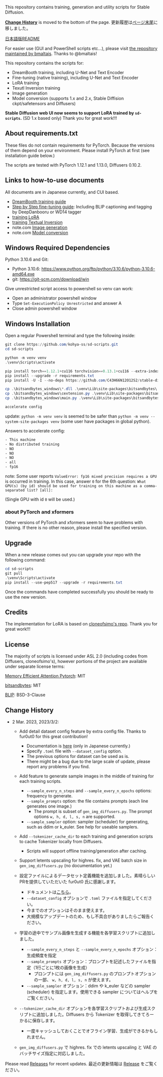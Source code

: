 This repository contains training, generation and utility scripts for Stable Diffusion.

[__Change History__](#change-history) is moved to the bottom of the page.
更新履歴は[ページ末尾](#change-history)に移しました。

[日本語版README](./README-ja.md)

For easier use (GUI and PowerShell scripts etc...), please visit [the repository maintained by bmaltais](https://github.com/bmaltais/kohya_ss). Thanks to @bmaltais!

This repository contains the scripts for:

* DreamBooth training, including U-Net and Text Encoder
* Fine-tuning (native training), including U-Net and Text Encoder
* LoRA training
* Texutl Inversion training
* Image generation
* Model conversion (supports 1.x and 2.x, Stable Diffision ckpt/safetensors and Diffusers)

__Stable Diffusion web UI now seems to support LoRA trained by ``sd-scripts``.__ (SD 1.x based only) Thank you for great work!!! 

## About requirements.txt

These files do not contain requirements for PyTorch. Because the versions of them depend on your environment. Please install PyTorch at first (see installation guide below.) 

The scripts are tested with PyTorch 1.12.1 and 1.13.0, Diffusers 0.10.2.

## Links to how-to-use documents

All documents are in Japanese currently, and CUI based.

* [DreamBooth training guide](./train_db_README-ja.md)
* [Step by Step fine-tuning guide](./fine_tune_README_ja.md):
Including BLIP captioning and tagging by DeepDanbooru or WD14 tagger
* [training LoRA](./train_network_README-ja.md)
* [training Textual Inversion](./train_ti_README-ja.md)
* note.com [Image generation](https://note.com/kohya_ss/n/n2693183a798e)
* note.com [Model conversion](https://note.com/kohya_ss/n/n374f316fe4ad)

## Windows Required Dependencies

Python 3.10.6 and Git:

- Python 3.10.6: https://www.python.org/ftp/python/3.10.6/python-3.10.6-amd64.exe
- git: https://git-scm.com/download/win

Give unrestricted script access to powershell so venv can work:

- Open an administrator powershell window
- Type `Set-ExecutionPolicy Unrestricted` and answer A
- Close admin powershell window

## Windows Installation

Open a regular Powershell terminal and type the following inside:

```powershell
git clone https://github.com/kohya-ss/sd-scripts.git
cd sd-scripts

python -m venv venv
.\venv\Scripts\activate

pip install torch==1.12.1+cu116 torchvision==0.13.1+cu116 --extra-index-url https://download.pytorch.org/whl/cu116
pip install --upgrade -r requirements.txt
pip install -U -I --no-deps https://github.com/C43H66N12O12S2/stable-diffusion-webui/releases/download/f/xformers-0.0.14.dev0-cp310-cp310-win_amd64.whl

cp .\bitsandbytes_windows\*.dll .\venv\Lib\site-packages\bitsandbytes\
cp .\bitsandbytes_windows\cextension.py .\venv\Lib\site-packages\bitsandbytes\cextension.py
cp .\bitsandbytes_windows\main.py .\venv\Lib\site-packages\bitsandbytes\cuda_setup\main.py

accelerate config
```

update: ``python -m venv venv`` is seemed to be safer than ``python -m venv --system-site-packages venv`` (some user have packages in global python).

Answers to accelerate config:

```txt
- This machine
- No distributed training
- NO
- NO
- NO
- all
- fp16
```

note: Some user reports ``ValueError: fp16 mixed precision requires a GPU`` is occurred in training. In this case, answer `0` for the 6th question: 
``What GPU(s) (by id) should be used for training on this machine as a comma-separated list? [all]:`` 

(Single GPU with id `0` will be used.)

### about PyTorch and xformers

Other versions of PyTorch and xformers seem to have problems with training.
If there is no other reason, please install the specified version.

## Upgrade

When a new release comes out you can upgrade your repo with the following command:

```powershell
cd sd-scripts
git pull
.\venv\Scripts\activate
pip install --use-pep517 --upgrade -r requirements.txt
```

Once the commands have completed successfully you should be ready to use the new version.

## Credits

The implementation for LoRA is based on [cloneofsimo's repo](https://github.com/cloneofsimo/lora). Thank you for great work!!!

## License

The majority of scripts is licensed under ASL 2.0 (including codes from Diffusers, cloneofsimo's), however portions of the project are available under separate license terms:

[Memory Efficient Attention Pytorch](https://github.com/lucidrains/memory-efficient-attention-pytorch): MIT

[bitsandbytes](https://github.com/TimDettmers/bitsandbytes): MIT

[BLIP](https://github.com/salesforce/BLIP): BSD-3-Clause

## Change History

- 2 Mar. 2023, 2023/3/2:
  - Add detail dataset config feature by extra config file. Thanks to fur0ut0 for this great contribution!
    - Documentation is [here](./config_README-ja.md) (only in Japanese currently.)
    - Specify ``.toml`` file with ``--dataset_config`` option.
    - The previous options for dataset can be used as is.
    - There might be a bug due to the large scale of update, please report any problems if you find.
  - Add feature to generate sample images in the middle of training for each training scripts.
    - ``--sample_every_n_steps`` and ``--sample_every_n_epochs`` options: frequency to generate.
    - ``--sample_prompts`` option: the file contains prompts (each line generates one image.)
      - The prompt is subset of ``gen_img_diffusers.py``. The prompt options ``w, h, d, l, s, n`` are supported.
    - ``--sample_sampler`` option: sampler (scheduler) for generating, such as ddim or k_euler. See help for useable samplers.
  - Add ``--tokenizer_cache_dir`` to each training and generation scripts to cache Tokenizer locally from Diffusers.
    - Scripts will support offline training/generation after caching.
  - Support letents upscaling for highres. fix, and VAE batch size in ``gen_img_diffusers.py`` (no documentation yet.)

  - 設定ファイルによるデータセット定義機能を追加しました。素晴らしいPRを提供していただいた fur0ut0 氏に感謝します。
    - ドキュメントは[こちら](./config_README-ja.md)。
    - ``--dataset_config`` オプションで ``.toml`` ファイルを指定してください。
    - 今までのオプションはそのまま使えます。
    - 大規模なアップデートのため、もし不具合がありましたらご報告ください。
  - 学習の途中でサンプル画像を生成する機能を各学習スクリプトに追加しました。
    - ``--sample_every_n_steps`` と ``--sample_every_n_epochs`` オプション：生成頻度を指定
    - ``--sample_prompts`` オプション：プロンプトを記述したファイルを指定（1行ごとに1枚の画像を生成）
      - プロンプトには ``gen_img_diffusers.py`` のプロンプトオプションの一部、 ``w, h, d, l, s, n`` が使えます。
    - ``--sample_sampler`` オプション：ddim や k_euler などの sampler (scheduler) を指定します。使用できる sampler についてはヘルプをご覧ください。
  - ``--tokenizer_cache_dir`` オプションを各学習スクリプトおよび生成スクリプトに追加しました。Diffusers から Tokenizer を取得してきてろーかるに保存します。
    - 一度キャッシュしておくことでオフライン学習、生成ができるかもしれません。
  - ``gen_img_diffusers.py`` で highres. fix での letents upscaling と VAE のバッチサイズ指定に対応しました。

Please read [Releases](https://github.com/kohya-ss/sd-scripts/releases) for recent updates.
最近の更新情報は [Release](https://github.com/kohya-ss/sd-scripts/releases) をご覧ください。
